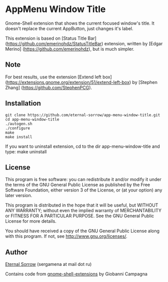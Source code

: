 AppMenu Window Title
====================

Gnome-Shell extension that shows the current focused window's title. It doesn't
replace the current AppButton, just changes it's label.

This extension is based on
[Status Title Bar] (https://github.com/emerinohdz/StatusTitleBar)
extension, written by
[Edgar Merino] (https://github.com/emerinohdz),
but is much simpler.

Note
----

For best results, use the extension
[Extend left box] (https://extensions.gnome.org/extension/51/extend-left-box)
by [Stephen Zhang] (https://github.com/StephenPCG).

Installation
------------

    git clone https://github.com/eternal-sorrow/app-menu-window-title.git
    cd app-menu-window-title
    ./autogen.sh
    ./configure
    make
    make install

If you want to uninstall extension, cd to the dir app-menu-window-title and type:
    make uninstall
    

License
-------

This program is free software: you can redistribute it and/or modify
it under the terms of the GNU General Public License as published by
the Free Software Foundation, either version 3 of the License, or
(at your option) any later version.

This program is distributed in the hope that it will be useful,
but WITHOUT ANY WARRANTY; without even the implied warranty of
MERCHANTABILITY or FITNESS FOR A PARTICULAR PURPOSE.  See the
GNU General Public License for more details.

You should have received a copy of the GNU General Public License
along with this program.  If not, see http://www.gnu.org/licenses/.

Author
------

[Eternal Sorrow](https://github.com/eternal-sorrow) (sergamena at mail dot ru)

Contains code from
[gnome-shell-extensions](https://git.gnome.org/browse/gnome-shell-extensions/)
by Giobanni Campagna
